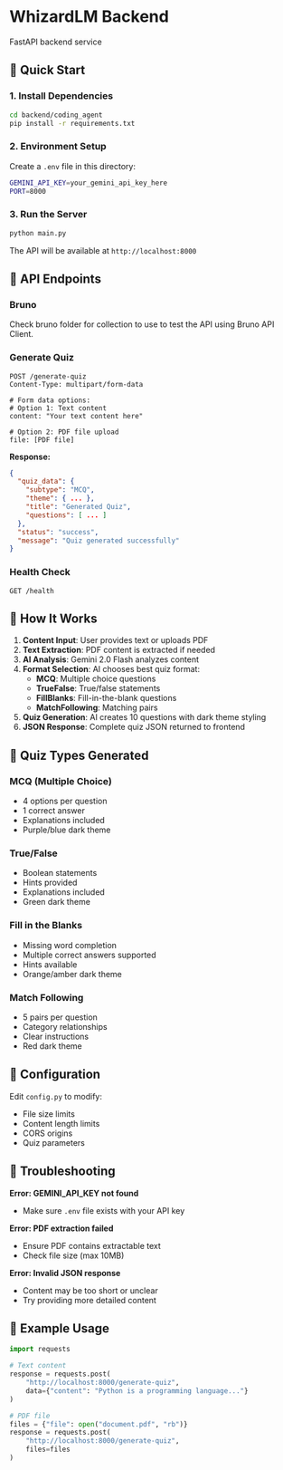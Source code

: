 # WhizardLM  Backend

FastAPI backend service 

## 🚀 Quick Start

### 1. Install Dependencies

```bash
cd backend/coding_agent
pip install -r requirements.txt
```

### 2. Environment Setup

Create a `.env` file in this directory:
```bash
GEMINI_API_KEY=your_gemini_api_key_here
PORT=8000
```

### 3. Run the Server

```bash
python main.py
```

The API will be available at `http://localhost:8000`

## 📡 API Endpoints

### Bruno

Check bruno folder for collection to use to test the API using Bruno API Client.

### Generate Quiz
```http
POST /generate-quiz
Content-Type: multipart/form-data

# Form data options:
# Option 1: Text content
content: "Your text content here"

# Option 2: PDF file upload  
file: [PDF file]
```

**Response:**
```json
{
  "quiz_data": {
    "subtype": "MCQ",
    "theme": { ... },
    "title": "Generated Quiz",
    "questions": [ ... ]
  },
  "status": "success", 
  "message": "Quiz generated successfully"
}
```

### Health Check
```http
GET /health
```

## 🧠 How It Works

1. **Content Input**: User provides text or uploads PDF
2. **Text Extraction**: PDF content is extracted if needed
3. **AI Analysis**: Gemini 2.0 Flash analyzes content
4. **Format Selection**: AI chooses best quiz format:
   - **MCQ**: Multiple choice questions
   - **TrueFalse**: True/false statements  
   - **FillBlanks**: Fill-in-the-blank questions
   - **MatchFollowing**: Matching pairs
5. **Quiz Generation**: AI creates 10 questions with dark theme styling
6. **JSON Response**: Complete quiz JSON returned to frontend

## 🎨 Quiz Types Generated

### MCQ (Multiple Choice)
- 4 options per question
- 1 correct answer
- Explanations included
- Purple/blue dark theme

### True/False  
- Boolean statements
- Hints provided
- Explanations included
- Green dark theme

### Fill in the Blanks
- Missing word completion
- Multiple correct answers supported
- Hints available
- Orange/amber dark theme

### Match Following
- 5 pairs per question
- Category relationships
- Clear instructions
- Red dark theme

## 🔧 Configuration

Edit `config.py` to modify:
- File size limits
- Content length limits  
- CORS origins
- Quiz parameters

## 🐛 Troubleshooting

**Error: GEMINI_API_KEY not found**
- Make sure `.env` file exists with your API key

**Error: PDF extraction failed** 
- Ensure PDF contains extractable text
- Check file size (max 10MB)

**Error: Invalid JSON response**
- Content may be too short or unclear
- Try providing more detailed content

## 📝 Example Usage

```python
import requests

# Text content
response = requests.post(
    "http://localhost:8000/generate-quiz",
    data={"content": "Python is a programming language..."}
)

# PDF file
files = {"file": open("document.pdf", "rb")}
response = requests.post(
    "http://localhost:8000/generate-quiz", 
    files=files
) 